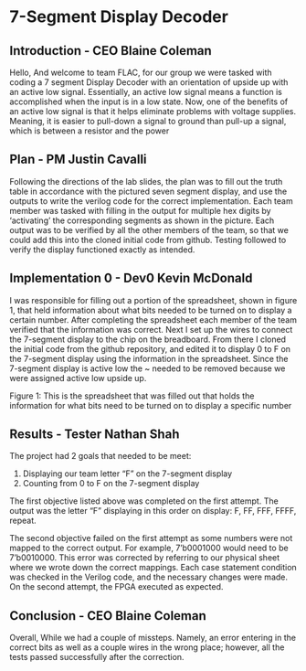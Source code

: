 # 7-Segment Display Decoder

## Introduction - CEO Blaine Coleman
Hello, 
	And welcome to team FLAC, for our group we were tasked with coding a 7 segment Display Decoder with an orientation of upside up with an active low signal. Essentially, an active low signal means a function is accomplished when the input is in a low state. Now, one of the benefits of an active low signal is that it helps eliminate problems with voltage supplies. Meaning, it is easier to pull-down a signal to ground than pull-up a signal, which is between a resistor and the power 

## Plan - PM Justin Cavalli
Following the directions of the lab slides, the plan was to fill out the truth table in accordance with the pictured seven segment display, and use the outputs to write the verilog code for the correct implementation. Each team member was tasked with filling in the output for multiple hex digits by ‘activating’ the corresponding segments as shown in the picture. Each output was to be verified by all the other members of the team, so that we could add this into the cloned initial code from github. Testing followed to verify the display functioned exactly as intended.

## Implementation 0 - Dev0 Kevin McDonald
I was responsible for filling out a portion of the spreadsheet, shown in figure 1, that held information about what bits needed to be turned on to display a certain number. After completing the spreadsheet each member of the team verified that the information was correct. Next I set up the wires to connect the 7-segment display to the chip on the breadboard. From there I cloned the initial code from the github repository, and edited it to display 0 to F on the 7-segment display using the information in the spreadsheet. Since the 7-segment display is active low the ~ needed to be removed because we were assigned active low upside up.</br>

Figure 1: This is the spreadsheet that was filled out that holds the information for what bits need to be turned on to display a specific number

## Results - Tester Nathan Shah
The project had 2 goals that needed to be meet:</br>
1. Displaying our team letter “F” on the 7-segment display 
1. Counting from 0 to F on the 7-segment display

The first objective listed above was completed on the first attempt. The output was the letter “F” displaying in this order on display: F, FF, FFF, FFFF, repeat. 

The second objective failed on the first attempt as some numbers were not mapped to the correct output. For example, 7’b0001000 would need to be 7’b0010000. This error was corrected by referring to our  physical sheet where we wrote down the correct mappings. Each case statement condition was checked in the Verilog code, and the necessary changes were made. On the second attempt, the FPGA executed as expected.

## Conclusion - CEO Blaine Coleman
Overall, 
While we had a couple of missteps. Namely, an error entering in the correct bits as well as a couple wires in the wrong place; however, all the tests passed successfully after the correction.  

